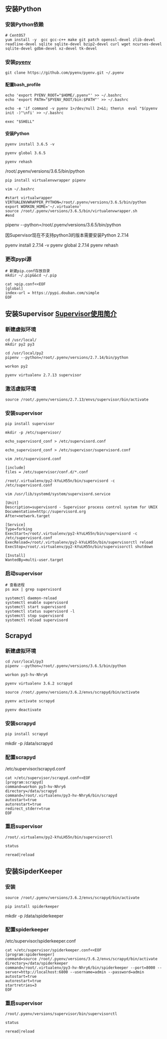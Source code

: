 ## 安装Python

### 安装Python依赖

```
# CentOS7
yum install -y  gcc gcc-c++ make git patch openssl-devel zlib-devel readline-devel sqlite sqlite-devel bzip2-devel curl wget ncurses-devel sqlite-devel gdbm-devel xz-devel tk-devel
```

### 安装[pyenv](https://github.com/pyenv/pyenv)

```
git clone https://github.com/pyenv/pyenv.git ~/.pyenv
```

#### 配置bash_profile

```
echo 'export PYENV_ROOT="$HOME/.pyenv"' >> ~/.bashrc
echo 'export PATH="$PYENV_ROOT/bin:$PATH"' >> ~/.bashrc

echo -e 'if command -v pyenv 1>/dev/null 2>&1; then\n  eval "$(pyenv init -)"\nfi' >> ~/.bashrc

exec "$SHELL"
```

#### 安装Python

```
pyenv install 3.6.5 -v

pyenv global 3.6.5

pyenv rehash
```

/root/.pyenv/versions/3.6.5/bin/python



```
pip install virtualenvwrapper pipenv
```

```shell
vim ~/.bashrc

#start virtualwrapper
VIRTUALENVWRAPPER_PYTHON=/root/.pyenv/versions/3.6.5/bin/python
export WORKON_HOME='~/.virtualenv'
source /root/.pyenv/versions/3.6.5/bin/virtualenvwrapper.sh
#end
```

pipenv --python=/root/.pyenv/versions/3.6.5/bin/python



因Supervisor现在不支持python3的版本需要安装Python 2.7.14

pyenv install 2.7.14 -v
pyenv global 2.7.14
pyenv rehash

### 更改pypi源

```
# 新建pip.conf存放目录
mkdir ~/.pip&&cd ~/.pip

cat >pip.conf<<EOF
[global]
index-url = https://pypi.douban.com/simple
EOF
```
## 安装Supervisor [Supervisor使用简介](http://liuzxc.github.io/blog/supervisor/)

### 新建虚拟环境

```shell
cd /usr/local/
mkdir py2 py3
```

```shell
cd /usr/local/py2
pipenv --python=/root/.pyenv/versions/2.7.14/bin/python

workon py2
```



```
pyenv virtualenv 2.7.13 supervisor
```

### 激活虚拟环境

```
source /root/.pyenv/versions/2.7.13/envs/supervisor/bin/activate
```

### 安装supervisor

```
pip install supervisor
```

```
mkdir -p /etc/supervisor/

echo_supervisord_conf > /etc/supervisord.conf
```

```
echo_supervisord_conf > /etc/supervisor/supervisord.conf
```

```
vim /etc/supervisord.conf

[include]
files = /etc/supervisor/conf.d/*.conf
```

```
/root/.virtualenv/py2-kYuLH55n/bin/supervisord -c /etc/supervisord.conf
```

```
vim /usr/lib/systemd/system/supervisord.service

[Unit]                                                              
Description=supervisord - Supervisor process control system for UNIX
Documentation=http://supervisord.org                                
After=network.target                                                

[Service]                                                           
Type=forking                                                        
ExecStart=/root/.virtualenv/py2-kYuLH55n/bin/supervisord -c /etc/supervisord.conf             
ExecReload=/root/.virtualenv/py2-kYuLH55n/bin/supervisorctl reload                            
ExecStop=/root/.virtualenv/py2-kYuLH55n/bin/supervisorctl shutdown                            

[Install]                                                           
WantedBy=multi-user.target
```

### 启动supervisor

```
# 查看进程
ps aux | grep supervisord

systemctl daemon-reload
systemctl enable supervisord
systemctl start supervisord
systemctl status supervisord -l
systemctl stop supervisord
systemctl reload supervisord
```

## Scrapyd

### 新建虚拟环境

```shell
cd /usr/local/py3
pipenv --python=/root/.pyenv/versions/3.6.5/bin/python

workon py3-hv-Nhry6
```



```
pyenv virtualenv 3.6.2 scrapyd

source /root/.pyenv/versions/3.6.2/envs/scrapyd/bin/activate

pyenv activate scrapyd

pyenv deactivate
```

### 安装scrapyd

```
pip install scrapyd
```

mkdir -p /data/scrapyd

### 配置scrapyd

/etc/supervisor/scrapyd.conf

```
cat >/etc/supervisor/scrapyd.conf<<EOF
[program:scrapyd]
command=workon py3-hv-Nhry6
directory=/data/scrapyd
command=/root/.virtualenv/py3-hv-Nhry6/bin/scrapyd
autostart=true
autorestart=true
redirect_stderr=true
EOF
```

### 重启supervisor

```
/root/.virtualenv/py2-kYuLH55n/bin/supervisorctl

status

reread|reload
```

## 安装SipderKeeper

### 安装

```
source /root/.pyenv/versions/3.6.2/envs/scrapyd/bin/activate

pip install spiderkeeper
```

mkdir -p /data/spiderkeeper

### 配置spiderkeeper

/etc/supervisor/spiderkeeper.conf

```
cat >/etc/supervisor/spiderkeeper.conf<<EOF
[program:spiderkeeper]
command=source /root/.pyenv/versions/3.6.2/envs/scrapyd/bin/activate
directory=/data/spiderkeeper
command=/root/.virtualenv/py3-hv-Nhry6/bin/spiderkeeper --port=8000 --server=http://localhost:6800 --username=admin --password=admin
autostart=true
autorestart=true
startretries=3
EOF
```

### 重启supervisor

```
/root/.pyenv/versions/supervisor/bin/supervisorctl

status

reread|reload
```

### 